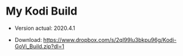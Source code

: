 # My Kodi Build
-  Version actual: 2020.4.1

-  Download: https://www.dropbox.com/s/2ql99lu3bkpu96g/Kodi-GoVi_Build.zip?dl=1

